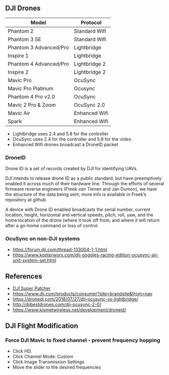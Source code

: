 
## DJI Drones

| Model | Protocol |
| ----- | ----- |
| Phantom 2			| 	Standard Wifi |
| Phantom 3 SE			|	Standard Wifi |
| Phantom 3 Advanced/Pro	|	Lightbridge |
| Inspire 1			|	Lightbridge |
| Phantom 4 Advanced/Pro	|	Lightbridge 2 |
| Inspire 2			|	Lightbridge 2 |
| Mavic Pro			|	OcuSync |
| Mavic Pro Platinum		|	Ocusync |
| Phantom 4 Pro v2.0		|	OcuSync	|
| Mavic 2 Pro & Zoom		|	OcuSync 2.0 |
| Mavic Air			|	Enhanced Wifi |
| Spark            		|	Enhanced Wifi |

- Lightbridge uses 2.4 and 5.8 for the controller
- OcuSync uses 2.4 for the controller and 5.8 for the video
- Enhanced Wifi drones broadcast a DroneID packet


### DroneID

Drone ID is a set of records created by DJI for identifying UAVs.

DJI intends to release drone ID as a public standard, but have preemptively enabled it across much of their hardware line. Through the efforts of several firmware reverse engineers (Freek van Tienen and Jan Dumon), we have the structure of the data being sent; more info is available in Freek’s repository at github

A device with Drone ID enabled broadcasts the serial number, current location, height, horizontal and vertical speeds, pitch, roll, yaw, and the home location of the drone (where it took off from, and where it will return after a go-home command or loss of control.

### OcuSync on non-DJI systems

- https://forum.dji.com/thread-133004-1-1.html
- https://www.kopterworx.com/dji-goggles-racing-edition-ocusync-air-unit-system-set.html

## References

- [DJI Super Patcher](https://github.com/brett8883/DJI_Super-Patcher)
- https://www.dji.com/products/consumer?site=brandsite&from=nav
- https://dronedj.com/2018/07/27/dji-ocusync-vs-lightbridge/
- http://djibestdrones.com/dji-ocusync-2-0/
- https://www.kismetwireless.net/development/droneid/

## DJI Flight Modification

### Force DJI Mavic to fixed channel - prevent frequency hopping

- Click HD.  
- Click Channel Mode: Custom
- Click Image Transmission Settings
- Move the slider to the desired frequencies
